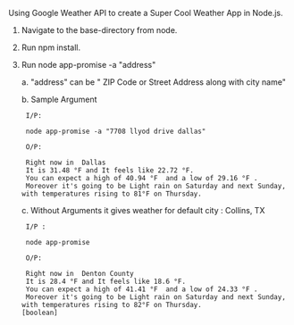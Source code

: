 Using Google Weather API to create a Super Cool Weather App in Node.js.

1. Navigate to the base-directory from node.
2. Run npm install.
3. Run node app-promise -a "address"

    a. "address" can be " ZIP Code or Street Address along with city name"
    
    b. Sample Argument
        
        I/P:
        
        node app-promise -a "7708 llyod drive dallas"

        O/P:
            
        Right now in  Dallas
        It is 31.48 °F and It feels like 22.72 °F.
        You can expect a high of 40.94 °F  and a low of 29.16 °F .
        Moreover it's going to be Light rain on Saturday and next Sunday, with temperatures rising to 81°F on Thursday.

        
     c. Without Arguments it gives weather for default city : Collins, TX
     
        I/P : 
        
        node app-promise
        
        O/P:
        
        Right now in  Denton County
        It is 28.4 °F and It feels like 18.6 °F.
        You can expect a high of 41.41 °F  and a low of 24.33 °F .
        Moreover it's going to be Light rain on Saturday and next Sunday, with temperatures rising to 82°F on Thursday.                                           [boolean]

        
